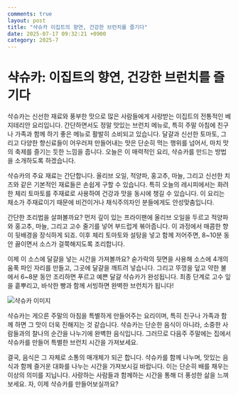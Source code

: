 ```yaml
---
comments: true
layout: post
title: "샥슈카 이집트의 향연, 건강한 브런치를 즐기다"
date: 2025-07-17 09:32:21 +0900
category: 2025-7
---
```


# 샥슈카: 이집트의 향연, 건강한 브런치를 즐기다

샥슈카는 신선한 재료와 풍부한 맛으로 많은 사람들에게 사랑받는 이집트의 전통적인 베지테리안 요리입니다. 간단하면서도 정말 맛있는 브런치 메뉴로, 특히 주말 아침에 친구나 가족과 함께 하기 좋은 메뉴로 활발히 소비되고 있습니다. 달걀과 신선한 토마토, 그리고 다양한 향신료들이 어우러져 만들어내는 맛은 단순히 먹는 행위를 넘어서, 마치 맛의 축제를 즐기는 듯한 느낌을 줍니다. 오늘은 이 매력적인 요리, 샥슈카를 만드는 방법을 소개하도록 하겠습니다.

샥슈카의 주요 재료는 간단합니다. 올리브 오일, 적양파, 홍고추, 마늘, 그리고 신선한 치즈와 같은 기본적인 재료들은 손쉽게 구할 수 있습니다. 특히 오늘의 레시피에서는 화려한 체리 토마토를 주재료로 사용하여 건강과 맛을 동시에 챙길 수 있습니다. 이 요리는 채소가 주재료이기 때문에 비건이거나 채식주의자인 분들에게도 안성맞춤입니다.

간단한 조리법을 살펴볼까요? 먼저 깊이 있는 프라이팬에 올리브 오일을 두르고 적양파와 홍고추, 마늘, 그리고 고수 줄기를 넣어 부드럽게 볶아줍니다. 이 과정에서 매콤한 향이 뒷배경을 장식하게 되죠. 이후 체리 토마토와 설탕을 넣고 함께 저어주면, 8~10분 동안 끓이면서 소스가 걸쭉해지도록 조리합니다.

이제 이 소스에 달걀을 넣는 시간을 가져볼까요? 숟가락의 뒷면을 사용해 소스에 4개의 움푹 파인 자리를 만들고, 그곳에 달걀을 깨트려 넣습니다. 그리고 뚜껑을 덮고 약한 불에서 6~8분 동안 조리하면 푸르고 예쁜 달걀 샥슈카가 완성됩니다. 최종 단계로 고수 잎을 흩뿌리고, 바삭한 빵과 함께 서빙하면 완벽한 브런치가 됩니다!

![샥슈카 이미지](https://www.themealdb.com/images/media/meals/g373701551450225.jpg)

샥슈카는 게으른 주말의 아침을 특별하게 만들어주는 요리이며, 특히 친구나 가족과 함께 하면 그 맛이 더욱 진해지는 것 같습니다. 샥슈카는 단순한 음식이 아니라, 소중한 사람들과의 찰나의 순간을 나누기에 완벽한 음식입니다. 그러므로 다음주 주말에는 집에서 샥슈카를 만들어 특별한 브런치 시간을 가져보세요.

결국, 음식은 그 자체로 소통의 매개체가 되곤 합니다. 샥슈카를 함께 나누며, 맛있는 음식과 함께 즐거운 대화를 나누는 시간을 가져보시길 바랍니다. 이는 단순히 배를 채우는 이상의 의미를 지닙니다. 사랑하는 사람들과 함께하는 시간을 통해 더 풍성한 삶을 느껴보세요. 자, 이제 샥슈카를 만들어보실까요?